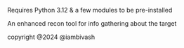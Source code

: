 Requires Python 3.12 & a few modules to be pre-installed

An enhanced recon tool for info gathering about the target

copyright @2024 @iambivash
